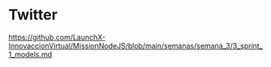# Twitter
https://github.com/LaunchX-InnovaccionVirtual/MissionNodeJS/blob/main/semanas/semana_3/3_sprint_1_models.md
